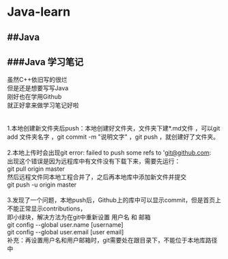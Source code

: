 # Java-learn
##Java<br>
------------
###Java 学习笔记
-----------------

虽然C++依旧写的很烂<br>
但是还是想要写写Java<br>
刚好也在学用Github<br>
就正好拿来做学习笔记好啦<br>
<br>
<br>
1.本地创建新文件夹后push：本地创建好文件夹，文件夹下建*.md文件
，可以git add 文件夹名字
，git commit -m "说明文字"
，git push
，就创建好了文件夹。<br><br>
2.本地上传时会出现git error: failed to push some refs to 'git@github.com:<br>
出现这个错误是因为远程库中有文件没有下载下来，需要先运行：<br>
git pull origin master<br>
然后远程文件同本地工程合并了，之后再本地库中添加新文件并提交<br>
git push -u origin master<br>
<br>
3.发现了一个问题，本地push后，Github上的库中可以显示commit，但是首页上不能正常显示contributions，<br>
即小绿块，解决方法为在git中重新设置 用户名 和 邮箱<br>
git config --global user.name [username]<br>
git config --global user.email [user email]<br>
补充：再设置用户名和用户邮箱时，git需要处在跟目录下，不能位于本地库路径中<br>
